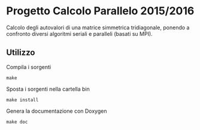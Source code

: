 # Progetto Calcolo Parallelo 2015/2016
Calcolo degli autovalori di una matrice simmetrica tridiagonale, ponendo
a confronto diversi algoritmi seriali e paralleli (basati su MPI).

## Utilizzo
Compila i sorgenti

    make

Sposta i sorgenti nella cartella bin

    make install

Genera la documentazione con Doxygen

    make doc

